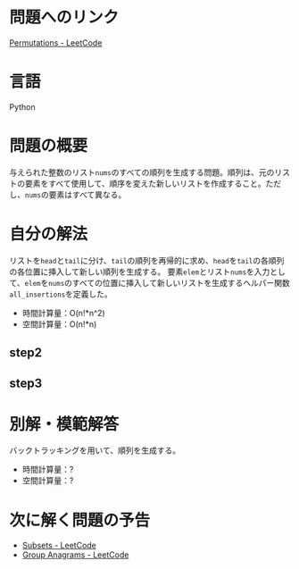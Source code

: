 # 問題へのリンク

[Permutations - LeetCode](https://leetcode.com/problems/permutations/)
# 言語
Python

# 問題の概要
与えられた整数のリスト`nums`のすべての順列を生成する問題。順列は、元のリストの要素をすべて使用して、順序を変えた新しいリストを作成すること。ただし、`nums`の要素はすべて異なる。

# 自分の解法
リストを`head`と`tail`に分け、`tail`の順列を再帰的に求め、`head`を`tail`の各順列の各位置に挿入して新しい順列を生成する。
要素`elem`とリスト`nums`を入力として、`elem`を`nums`のすべての位置に挿入して新しいリストを生成するヘルパー関数`all_insertions`を定義した。

- 時間計算量：O(n!*n^2)
- 空間計算量：O(n!*n)

## step2

## step3

# 別解・模範解答
バックトラッキングを用いて、順列を生成する。

- 時間計算量：?
- 空間計算量：?

# 次に解く問題の予告
- [Subsets - LeetCode](https://leetcode.com/problems/subsets/)
- [Group Anagrams - LeetCode](https://leetcode.com/problems/group-anagrams/)
